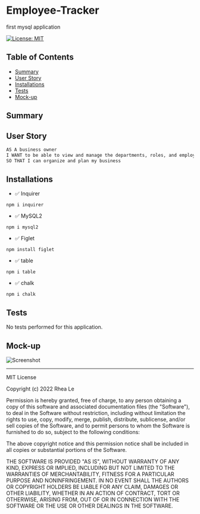 # Employee-Tracker

first mysql application

[![License: MIT](https://img.shields.io/badge/License-MIT-yellow.svg)](https://opensource.org/licenses/MIT)

## Table of Contents

- [Summary](#Summary)
- [User Story](#user-story)
- [Installations](#Installations)
- [Tests](#Tests)
- [Mock-up](#Mock-up)

## Summary

## User Story

```md
AS A business owner
I WANT to be able to view and manage the departments, roles, and employees in my company
SO THAT I can organize and plan my business
```

## Installations

- ✅ Inquirer

```
npm i inquirer
```

- ✅ MySQL2

```
npm i mysql2
```

- ✅ Figlet

```
npm install figlet
```

- ✅ table

```
npm i table
```

- ✅ chalk

```
npm i chalk
```

## Tests

No tests performed for this application.

## Mock-up

![Screenshot]()

---

MIT License

Copyright (c) 2022 Rhea Le

Permission is hereby granted, free of charge, to any person obtaining a copy
of this software and associated documentation files (the "Software"), to deal
in the Software without restriction, including without limitation the rights
to use, copy, modify, merge, publish, distribute, sublicense, and/or sell
copies of the Software, and to permit persons to whom the Software is
furnished to do so, subject to the following conditions:

The above copyright notice and this permission notice shall be included in all
copies or substantial portions of the Software.

THE SOFTWARE IS PROVIDED "AS IS", WITHOUT WARRANTY OF ANY KIND, EXPRESS OR
IMPLIED, INCLUDING BUT NOT LIMITED TO THE WARRANTIES OF MERCHANTABILITY,
FITNESS FOR A PARTICULAR PURPOSE AND NONINFRINGEMENT. IN NO EVENT SHALL THE
AUTHORS OR COPYRIGHT HOLDERS BE LIABLE FOR ANY CLAIM, DAMAGES OR OTHER
LIABILITY, WHETHER IN AN ACTION OF CONTRACT, TORT OR OTHERWISE, ARISING FROM,
OUT OF OR IN CONNECTION WITH THE SOFTWARE OR THE USE OR OTHER DEALINGS IN THE
SOFTWARE.
